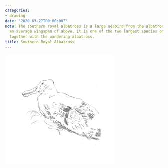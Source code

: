 ```yaml
---
categories:
- drawing
date: "2020-03-27T00:00:00Z"
note: The southern royal albatross is a large seabird from the albatross family. At
  an average wingspan of above, it is one of the two largest species of albatross,
  together with the wandering albatross.
title: Southern Royal Albatross
---
```


<img src="/assets/pages/art/images/southern-royal-albatross.png">
